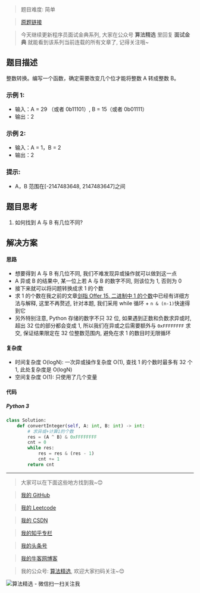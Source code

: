 > 题目难度: 简单

> [原题链接](https://leetcode-cn.com/problems/convert-integer-lcci/)

> 今天继续更新程序员面试金典系列, 大家在公众号 **算法精选** 里回复 **面试金典** 就能看到该系列当前连载的所有文章了, 记得关注哦~

## 题目描述

整数转换。编写一个函数，确定需要改变几个位才能将整数 A 转成整数 B。

### 示例 1:

- 输入：A = 29 （或者 0b11101）, B = 15（或者 0b01111）
- 输出：2

### 示例 2:

- 输入：A = 1，B = 2
- 输出：2

### 提示:

- A，B 范围在[-2147483648, 2147483647]之间

## 题目思考

1. 如何找到 A 与 B 有几位不同?

## 解决方案

#### 思路

- 想要得到 A 与 B 有几位不同, 我们不难发现异或操作就可以做到这一点
- A 异或 B 的结果中, 某一位上若 A 与 B 的数字不同, 则该位为 1, 否则为 0
- 接下来就可以将问题转换成求 1 的个数
- 求 1 的个数在我之前的文章[剑指 Offer 15. 二进制中 1 的个数](https://mp.weixin.qq.com/s?__biz=MzA5MDk1MjI5MA==&mid=2247483977&idx=1&sn=b191e41e7c9707e5cd5bb91602039b3c&chksm=90028544a7750c5251e30abde44019f9bd57b1dcdf174e50728f6a486142bd47f28892d52f07&scene=178&cur_album_id=1386231241346859009#rd)中已经有详细方法与解释, 这里不再赘述, 针对本题, 我们采用 while 循环 + `n & (n-1)`快速得到它
- 另外特别注意, Python 存储的数字不只 32 位, 如果遇到正数和负数求异或时, 超出 32 位的部分都会变成 1, 所以我们在异或之后需要额外与 `0xFFFFFFFF` 求交, 保证结果限定在 32 位整数范围内, 避免在求 1 的数目时无限循环

#### 复杂度

- 时间复杂度 O(logN): 一次异或操作复杂度 O(1), 查找 1 的个数时最多有 32 个 1, 此处复杂度是 O(logN)
- 空间复杂度 O(1): 只使用了几个变量

#### 代码

##### Python 3

```python
class Solution:
    def convertInteger(self, A: int, B: int) -> int:
        # 求异或+计算1的个数
        res = (A ^ B) & 0xFFFFFFFF
        cnt = 0
        while res:
            res = res & (res - 1)
            cnt += 1
        return cnt
```

---

> 大家可以在下面这些地方找到我~😊

> [我的 GitHub](https://github.com/zjulyx)

> [我的 Leetcode](https://leetcode-cn.com/u/suibianfahui/)

> [我的 CSDN](https://me.csdn.net/zjulyx1993)

> [我的知乎专栏](https://zhuanlan.zhihu.com/c_1242508721932464128)

> [我的头条号](https://www.toutiao.com/c/user/1090304683804520/#mid=1671643017345028)

> [我的牛客网博客](https://blog.nowcoder.net/zjulyx)

> 我的公众号: [算法精选](https://mp.weixin.qq.com/s?__biz=MzA5MDk1MjI5MA==&mid=2247484158&idx=1&sn=90176bac32cf7af40e4074c721fd8a95&chksm=900285f3a7750ce5a068c9c9773781461819633f2fd60533732637ec9520c908371ebc218d49&scene=178&cur_album_id=1386231241346859009#rd), 欢迎大家扫码关注~😊

![算法精选 - 微信扫一扫关注我](https://pic1.zhimg.com/80/v2-7c988a7b35886df51596ef23616764ac_1440w.jpg)
